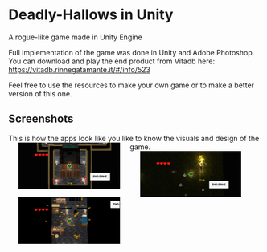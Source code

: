 # Deadly-Hallows in  Unity
A rogue-like game made in Unity Engine

Full implementation of the game was done in Unity and Adobe Photoshop.
You can download and play the end product from Vitadb here:
https://vitadb.rinnegatamante.it/#/info/523

Feel free to use the resources to make your own game or to make a better version of this one.
## Screenshots

This is how the apps look like you like to know the visuals and design of the game.
<img align="left" src="https://github.com/Gaijan/Deadly-Hallows/blob/master/Screnshots/dark.PNG" width="40%" height="40%" hspace="20">
  <img align="left" src="https://github.com/Gaijan/Deadly-Hallows/blob/master/Screnshots/dark2.PNG" width="40%" height="40%" hspace="20">

  <img align="left" src="https://github.com/Gaijan/Deadly-Hallows/blob/master/Screnshots/dark3.PNG" width="40%" height="40%" hspace="20">
